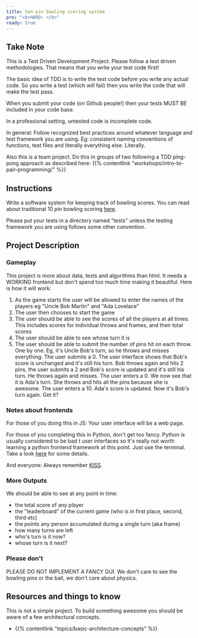 ```yaml
---
title: ten-pin bowling scoring system
pre: "<b>HARD: </b>"
ready: true
---
```


## Take Note

This is a Test Driven Development Project. Please follow a test driven methodologies. That means that you write your test code first!

The basic idea of TDD is to write the test code before you write any actual code. So you write a test (which will fail) then you write the code that will make the test pass.

When you submit your code (on Github people!) then your tests MUST BE included in your code base.

In a professional setting, untested code is incomplete code.

In general: Follow recognized best practices around whatever language and test framework you are using. Eg: consistent naming conventions of functions, test files and literally everything else. Literally.

Also this is a team project. Do this in groups of two following a TDD ping-pong approach as described here: {{% contentlink "workshops/intro-to-pair-programming/" %}}

## Instructions

Write a software system for keeping track of bowling scores. You can read about traditional 10 pin bowling scoring [here](https://en.wikipedia.org/wiki/Ten-pin_bowling#Scoring).

Please put your tests in a directory named "tests" unless the testing framework you are using follows some other convention.

## Project Description

### Gameplay

This project is more about data, tests and algorithms than html. It needs a WORKING frontend but don't spend too much time making it beautiful. Here is how it will work:

1. As the game starts the user will be allowed to enter the names of the players eg "Uncle Bob Martin" and "Ada Lovelace"
2. The user then chooses to start the game
3. The user should be able to see the scores of all the players at all times. This includes scores for individual throws and frames, and their total scores
4. The user should be able to see whose turn it is
5. The user should be able to submit the number of pins hit on each throw. One by one. Eg, it's Uncle Bob's turn, so he throws and misses everything. The user submits a 0. The user interface shows that Bob's score is unchanged and it's still his turn. Bob throws again and hits 2 pins, the user submits a 2 and Bob's score is updated and it's still his turn. He throws again and misses. The user enters a 0. We now see that it is Ada's turn. She throws and hits all the pins because she is awesome. The user enters a 10. Ada's score is updated. Now it's Bob's turn again. Get it?

### Notes about frontends

For those of you doing this in JS: Your user interface will be a web page.

For those of you completing this in Python, don't get too fancy. Python is usually considered to be bad t user interfaces so it's really not worth learning a python frontend framework at this point. Just use the terminal. Take a look [here](http://introtopython.org/terminal_apps.html) for some details.

And everyone: Always remember [KISS](https://en.wikipedia.org/wiki/KISS_principle).

### More Outputs

We should be able to see at any point in time:

- the total score of any player
- the "leaderboard" of the current game (who is in first place, second, third etc)
- the points any person accumulated during a single turn (aka frame)
- how many turns are left
- who's turn is it now?
- whose turn is it next?

### Please don't

PLEASE DO NOT IMPLEMENT A FANCY GUI. We don't care to see the bowling pins or the ball, we don't care about physics.

## Resources and things to know

This is not a simple project. To build something awesome you should be aware of a few architectural concepts.

- {{% contentlink "topics/basic-architecture-concepts" %}}
